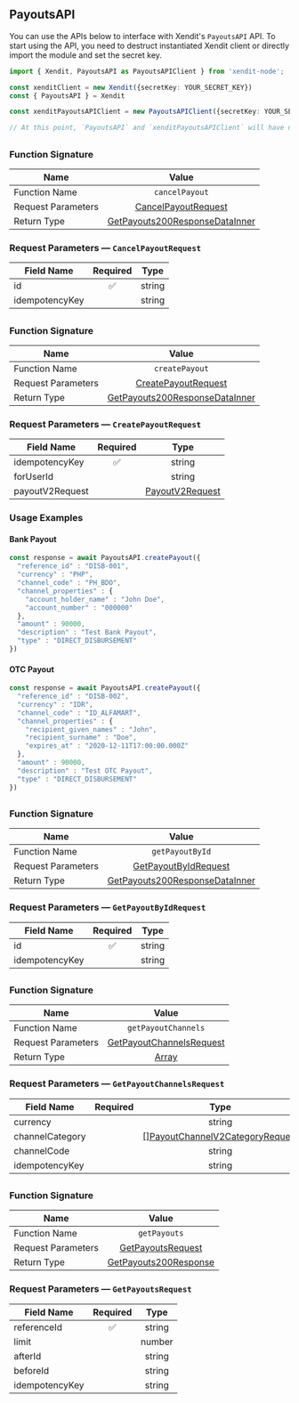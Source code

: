 ## PayoutsAPI
You can use the APIs below to interface with Xendit's `PayoutsAPI` API.
To start using the API, you need to destruct instantiated Xendit client or directly import the module and set the secret key.

```typescript
import { Xendit, PayoutsAPI as PayoutsAPIClient } from 'xendit-node';

const xenditClient = new Xendit({secretKey: YOUR_SECRET_KEY})
const { PayoutsAPI } = Xendit

const xenditPayoutsAPIClient = new PayoutsAPIClient({secretKey: YOUR_SECRET_KEY})

// At this point, `PayoutsAPI` and `xenditPayoutsAPIClient` will have no usage difference
```

## 


### Function Signature
| Name          |    Value 	     |
|--------------------|:-------------:|
| Function Name | `cancelPayout` |
| Request Parameters  |  [CancelPayoutRequest](#request-parameters--CancelPayoutRequest)	 |
| Return Type  |  [GetPayouts200ResponseDataInner](payout/models/GetPayouts200ResponseDataInner.md) |

### Request Parameters — `CancelPayoutRequest`
| Field Name |  Required  |   Type 	   |
|-----------|:----------:|:----------:|
| id | ✅ | string |
| idempotencyKey |  | string |

## 


### Function Signature
| Name          |    Value 	     |
|--------------------|:-------------:|
| Function Name | `createPayout` |
| Request Parameters  |  [CreatePayoutRequest](#request-parameters--CreatePayoutRequest)	 |
| Return Type  |  [GetPayouts200ResponseDataInner](payout/models/GetPayouts200ResponseDataInner.md) |

### Request Parameters — `CreatePayoutRequest`
| Field Name |  Required  |   Type 	   |
|-----------|:----------:|:----------:|
| idempotencyKey | ✅ | string |
| forUserId |  | string |
| payoutV2Request |  | [PayoutV2Request](payout/models/PayoutV2Request.md) |

### Usage Examples
#### Bank Payout

```typescript
const response = await PayoutsAPI.createPayout({
  "reference_id" : "DISB-001",
  "currency" : "PHP",
  "channel_code" : "PH_BDO",
  "channel_properties" : {
    "account_holder_name" : "John Doe",
    "account_number" : "000000"
  },
  "amount" : 90000,
  "description" : "Test Bank Payout",
  "type" : "DIRECT_DISBURSEMENT"
})
```
#### OTC Payout

```typescript
const response = await PayoutsAPI.createPayout({
  "reference_id" : "DISB-002",
  "currency" : "IDR",
  "channel_code" : "ID_ALFAMART",
  "channel_properties" : {
    "recipient_given_names" : "John",
    "recipient_surname" : "Doe",
    "expires_at" : "2020-12-11T17:00:00.000Z"
  },
  "amount" : 90000,
  "description" : "Test OTC Payout",
  "type" : "DIRECT_DISBURSEMENT"
})
```
## 


### Function Signature
| Name          |    Value 	     |
|--------------------|:-------------:|
| Function Name | `getPayoutById` |
| Request Parameters  |  [GetPayoutByIdRequest](#request-parameters--GetPayoutByIdRequest)	 |
| Return Type  |  [GetPayouts200ResponseDataInner](payout/models/GetPayouts200ResponseDataInner.md) |

### Request Parameters — `GetPayoutByIdRequest`
| Field Name |  Required  |   Type 	   |
|-----------|:----------:|:----------:|
| id | ✅ | string |
| idempotencyKey |  | string |

## 


### Function Signature
| Name          |    Value 	     |
|--------------------|:-------------:|
| Function Name | `getPayoutChannels` |
| Request Parameters  |  [GetPayoutChannelsRequest](#request-parameters--GetPayoutChannelsRequest)	 |
| Return Type  |  [Array<PayoutChannelV2>](payout/models/PayoutChannelV2.md) |

### Request Parameters — `GetPayoutChannelsRequest`
| Field Name |  Required  |   Type 	   |
|-----------|:----------:|:----------:|
| currency |  | string |
| channelCategory |  | [[]PayoutChannelV2CategoryRequest](payout/models/PayoutChannelV2CategoryRequest.md) |
| channelCode |  | string |
| idempotencyKey |  | string |

## 


### Function Signature
| Name          |    Value 	     |
|--------------------|:-------------:|
| Function Name | `getPayouts` |
| Request Parameters  |  [GetPayoutsRequest](#request-parameters--GetPayoutsRequest)	 |
| Return Type  |  [GetPayouts200Response](payout/models/GetPayouts200Response.md) |

### Request Parameters — `GetPayoutsRequest`
| Field Name |  Required  |   Type 	   |
|-----------|:----------:|:----------:|
| referenceId | ✅ | string |
| limit |  | number |
| afterId |  | string |
| beforeId |  | string |
| idempotencyKey |  | string |

